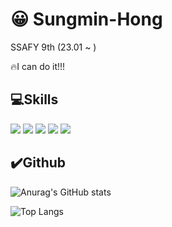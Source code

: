  

# :grinning: Sungmin-Hong

SSAFY 9th (23.01 ~ )

:fire:I can do it!!! 



## :computer:Skills

<img src="https://img.shields.io/badge/JAVA-007396?style=for-the-badge&logo=java&logoColor=white">

<img src="https://img.shields.io/badge/javascript-F7DF1E?style=for-the-badge&logo=javascript&logoColor=black">

<img src="https://img.shields.io/badge/MySQL-4479A1?style=for-the-badge&logo=MySQL&logoColor=white">

<img src="https://img.shields.io/badge/spring-6DB33F?style=for-the-badge&logo=spring&logoColor=white">

<img src="https://img.shields.io/badge/vue.js-4FC08D?style=for-the-badge&logo=vue.js&logoColor=white">






## :heavy_check_mark:Github
![Anurag's GitHub stats](https://github-readme-stats.vercel.app/api?username=HHongmoris&show_icons=true&theme=flag-india)

![Top Langs](https://github-readme-stats.vercel.app/api/top-langs/?username=HHongmoris&layout=compact)

